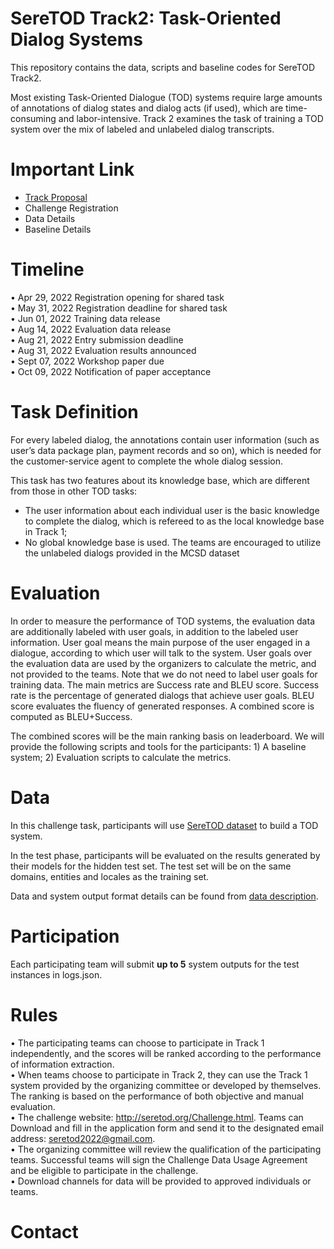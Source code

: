# SereTOD Track2: Task-Oriented Dialog Systems
This repository contains the data, scripts and baseline codes for SereTOD Track2.

Most existing Task-Oriented Dialogue (TOD) systems require large amounts of annotations of dialog states and dialog acts (if used), which are time-consuming and labor-intensive.
Track 2 examines the task of training a TOD system over the mix of labeled and unlabeled dialog transcripts.

# Important Link

* [Track Proposal](http://seretod.org/SereTOD_Challenge_Description_v1.pdf)
* Challenge Registration
* Data Details
* Baseline Details

# Timeline
• Apr 29, 2022 Registration opening for shared task  
• May 31, 2022 Registration deadline for shared task  
• Jun 01, 2022 Training data release  
• Aug 14, 2022 Evaluation data release  
• Aug 21, 2022 Entry submission deadline  
• Aug 31, 2022 Evaluation results announced  
• Sept 07, 2022 Workshop paper due  
• Oct 09, 2022 Notification of paper acceptance  

# Task Definition
For every labeled dialog, the annotations contain user information (such as user’s data package plan, payment records and so on), which is needed for the customer-service agent to complete the whole dialog session. 

This task has two features about its knowledge base, which are different from those in other TOD tasks:
* The user information about each individual user is the basic knowledge to complete the dialog, which is refereed to as the local knowledge base in Track 1;
* No global knowledge base is used.
The teams are encouraged to utilize the unlabeled dialogs provided in the MCSD dataset
# Evaluation
In order to measure the performance of TOD systems, the evaluation data are additionally labeled with user goals, in addition to the labeled user information. User goal means the main purpose of the user engaged in a dialogue, according to which user will talk to the system. User goals over the evaluation data are used by the organizers to calculate the metric, and
not provided to the teams. Note that we do not need to label user goals for training data. The main metrics are Success rate and BLEU score. Success rate is the percentage of generated dialogs that achieve user goals.
BLEU score evaluates the fluency of generated responses. A combined score is computed as BLEU+Success. 

The combined scores will be the main ranking basis
on leaderboard. We will provide the following scripts and tools for the participants: 1) A baseline system; 2) Evaluation scripts to calculate the metrics.
# Data
In this challenge task, participants will use [SereTOD dataset](../data/) to build a TOD system. 

In the test phase, participants will be evaluated on the results generated by their models for the hidden test set.
The test set will be on the same domains, entities and locales as the training set.

Data and system output format details can be found from [data description](../data/README.md).
# Participation
Each participating team will submit **up to 5** system outputs for the test instances in logs.json.


# Rules
• The participating teams can choose to participate in Track 1 independently, and the scores will be ranked according to the performance of information extraction.    
• When teams choose to participate in Track 2, they can use the Track 1 system provided by the organizing committee or developed by themselves. The ranking is based on the performance of both objective and manual evaluation.    
• The challenge website: http://seretod.org/Challenge.html. Teams can Download and fill in the application form and send it to the designated email address: seretod2022@gmail.com.  
• The organizing committee will review the qualification of the participating teams. Successful teams will sign the Challenge Data Usage Agreement and be eligible to participate in the challenge.  
• Download channels for data will be provided to approved individuals or teams.  
# Contact

